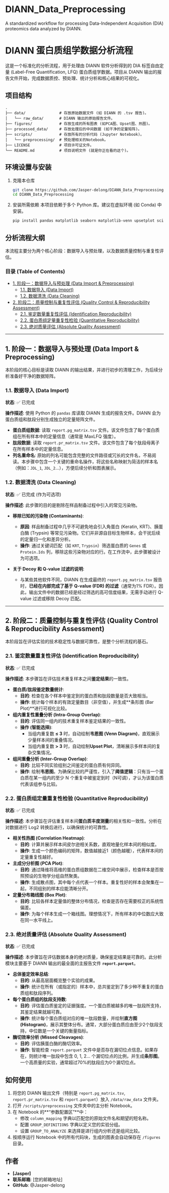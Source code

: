 
# DIANN_Data_Preprocessing
A standardized workflow for processing Data-Independent Acquisition (DIA) proteomics data analyzed by DIANN.

# DIANN 蛋白质组学数据分析流程

这是一个标准化的分析流程，用于处理由 DIANN 软件分析得到的 DIA 标签自由定量 (Label-Free Quantification, LFQ) 蛋白质组学数据。项目从 DIANN 输出的报告文件开始，完成数据质控、预处理、统计分析和核心结果的可视化。

## 项目结构
```
.
├── data/               # 存放原始数据文件 (如 DIANN 的 .tsv 报告)。
│   └── raw_data/       # DIANN 输出的原始报告文件。
├── figures/            # 存放生成的所有图表 (如PCA图、Upset图、热图)。
├── processed_data/     # 存放处理后的中间数据 (如干净的定量矩阵)。
├── scripts/            # 存放所有的分析代码 (Jupyter Notebook)。
│   └── preprocessing/  # 预处理相关的Notebook。
├── LICENSE             # 项目许可证文件。
└── README.md           # 项目说明文件 (就是你正在看的这个)。
```

## 环境设置与安装
1.  克隆本仓库
    ```bash
    git clone https://github.com/Jasper-delong/DIANN_Data_Preprocessing.git
    cd DIANN_Data_Preprocessing
    ```

2.  安装所需依赖
    本项目依赖于多个 Python 库。建议在虚拟环境 (如 Conda) 中安装。
    ```bash
    pip install pandas matplotlib seaborn matplotlib-venn upsetplot scikit-learn pyarrow
    ```

## 分析流程大纲
本流程主要分为两个核心阶段：数据导入与预处理，以及数据质量控制与重复性评估。

### 目录 (Table of Contents)
*   [1. 阶段一：数据导入与预处理 (Data Import & Preprocessing)](#1-阶段一数据导入与预处理-data-import--preprocessing)
    *   [1.1. 数据导入 (Data Import)](#11-数据导入-data-import)
    *   [1.2. 数据清洗 (Data Cleaning)](#12-数据清洗-data-cleaning)
*   [2. 阶段二：质量控制与重复性评估 (Quality Control & Reproducibility Assessment)](#2-阶段二质量控制与重复性评估-quality-control--reproducibility-assessment)
    *   [2.1. 鉴定数量重复性评估 (Identification Reproducibility)](#21-鉴定数量重复性评估-identification-reproducibility)
    *   [2.2. 蛋白质组定量重复性检验 (Quantitative Reproducibility)](#22-蛋白质组定量重复性检验-quantitative-reproducibility)
    *   [2.3. 绝对质量评估 (Absolute Quality Assessment)](#23-绝对质量评估-absolute-quality-assessment)

---

## 1. 阶段一：数据导入与预处理 (Data Import & Preprocessing)
本阶段的核心目标是读取 DIANN 的输出结果，并进行初步的清理工作，为后续分析准备好干净的数据矩阵。

### 1.1. 数据导入 (Data Import)
**状态**: ✅ 已完成

**操作描述**:
使用 Python 的 `pandas` 库读取 DIANN 生成的报告文件。DIANN 会为蛋白质组和肽段分别生成独立的定量矩阵文件。
*   **蛋白质组数据**: 读取 `report.pg_matrix.tsv` 文件。该文件包含了每个蛋白质组在所有样本中的定量信息（通常是 MaxLFQ 强度）。
*   **肽段数据**: 读取 `report.pr_matrix.tsv` 文件。该文件包含了每个肽段母离子在所有样本中的定量信息。
*   **列名重命名**: 原始的列名可能包含完整的文件路径或冗长的文件名，不易阅读。本步骤中包含一个关键的重命名操作，将这些名称映射为简洁的样本名（例如：`JDL_1`, `JDL_2`...），方便后续分析和图表展示。

### 1.2. 数据清洗 (Data Cleaning)
**状态**: ✅ 已完成 (作为可选项)

**操作描述**:
此步骤的目的是剔除在样品制备过程中引入的常见污染物。
*   **移除已知的污染物 (Contaminants)**:
    *   **原因**: 样品制备过程中几乎不可避免地会引入角蛋白 (Keratin, KRT)、胰蛋白酶 (Trypsin) 等常见污染物。它们并非源自目标生物样本，会干扰后续的定量归一化和差异分析。
    *   **操作**: 通过关键词匹配（如 `KRT`, `Trypsin`）筛选蛋白质的 `Genes` 或 `Protein.Ids` 列，移除这些污染物对应的行。在工作流中，此步骤被设计为可选项。

*   **关于 Decoy 和 Q-value 过滤的说明**:
    *   与某些其他软件不同，DIANN 在生成最终的 `report.pg_matrix.tsv` 报告时，**已经在内部完成了基于 Q-value (FDR) 的过滤**（通常为1% FDR）。因此，输出文件中的数据已经是经过筛选的高可信度结果，无需手动进行 Q-value 过滤或移除 Decoy 匹配。

---

## 2. 阶段二：质量控制与重复性评估 (Quality Control & Reproducibility Assessment)
本阶段旨在评估实验的技术稳定性与数据可靠性，是整个分析流程的基石。

### 2.1. 鉴定数量重复性评估 (Identification Reproducibility)
**状态**: ✅ 已完成

**操作描述**:
本步骤旨在评估技术重复样本之间**鉴定结果**的一致性。
*   **蛋白质/肽段鉴定数量统计**:
    *   **目的**: 检查在各个样本中鉴定到的蛋白质和肽段数量是否大致相当。
    *   **操作**: 统计每个样本的有效定量数目（非空值），并生成**条形图 (Bar Plot)**进行可视化比较。
*   **组内重复性重叠分析 (Intra-Group Overlap)**:
    *   **目的**: 评估同一组内的技术重复样本鉴定结果的一致性。
    *   **操作 (智能选择)**:
        *   当组内重复数 **≤ 3** 时，自动绘制**韦恩图 (Venn Diagram)**，直观展示少量样本间的重叠情况。
        *   当组内重复数 **> 3** 时，自动绘制**Upset Plot**，清晰展示多样本间的复杂交集情况。
*   **组间重叠分析 (Inter-Group Overlap)**:
    *   **目的**: 比较不同实验组别之间鉴定的蛋白质有何异同。
    *   **操作**: 绘制**韦恩图**。为确保比较的严谨性，引入了**阈值逻辑**：只有当一个蛋白质在某一组内的至少 N 个重复中被鉴定到时（N可调），才认为该蛋白质代表该组参与比较。

### 2.2. 蛋白质组定量重复性检验 (Quantitative Reproducibility)
**状态**: ✅ 已完成

**操作描述**:
本步骤旨在评估重复样本间**蛋白质丰度测量**的相关性和一致性。分析在对数据进行 Log2 转换后进行，以确保统计的可靠性。
*   **相关性热图 (Correlation Heatmap)**:
    *   **目的**: 计算并展示样本间皮尔逊相关系数，直观地量化样本间的相似度。
    *   **操作**: 生成一个颜色编码的矩阵，数值越接近1（颜色越暖），代表样本间的定量重复性越好。
*   **主成分分析图 (PCA Plot)**:
    *   **目的**: 通过降维将高维的蛋白质组数据在二维空间中展示，检查样本是否按照预设的生物学分组自然聚类。
    *   **操作**: 生成散点图，其中每个点代表一个样本。重复性好的样本会聚集在一起，不同组别的样本应能清晰分开。
*   **定量分布箱线图 (Box Plot)**:
    *   **目的**: 比较各样本定量值的整体分布情况，检查是否存在需要校正的系统性偏差。
    *   **操作**: 为每个样本生成一个箱线图。理想情况下，所有样本的中位数应大致在同一水平线上。

### 2.3. 绝对质量评估 (Absolute Quality Assessment)
**状态**: ✅ 已完成

**操作描述**:
本步骤旨在评估数据本身的绝对质量，确保鉴定结果是可靠的。此分析模块主要基于 DIANN 输出的最全面的主报告文件 **`report.parquet`**。
*   **总体鉴定效率总结**:
    *   **目的**: 从最高层面概览整个实验的成果。
    *   **操作**: 统计在所有（或指定的）样本中，总共鉴定到了多少种不重复的蛋白质组和肽段序列。
*   **每个蛋白质组的肽段支持数**:
    *   **目的**: 评估蛋白质鉴定的证据强度。一个蛋白质被越多的唯一肽段所支持，其鉴定结果就越可靠。
    *   **操作**: 统计每个蛋白质组对应的唯一肽段数量，并绘制**直方图 (Histogram)**，展示其整体分布。通常，大部分蛋白质应由至少2个肽段支持，中位数是一个关键的衡量指标。
*   **酶切效率分析 (Missed Cleavages)**:
    *   **目的**: 评估胰蛋白酶的酶切效率。
    *   **操作**: 智能检查 `report.parquet` 文件中是否存在漏切位点信息。如果存在，则统计唯一肽段中包含 0, 1, 2... 个漏切位点的比例，并生成**条形图**。一个高质量的实验，通常超过70%的肽段应为0个漏切位点。

## 如何使用
1.  将您的 DIANN 输出文件（特别是 `report.pg_matrix.tsv`, `report.pr_matrix.tsv` 和 `report.parquet`）放入 `/data/raw_data` 文件夹。
2.  打开 `/scripts/preprocessing` 文件夹中的主分析 Notebook。
3.  在 Notebook 的**“参数配置区”**中：
    *   修改 `column_mapping` 字典以匹配您的原始文件名和期望的短名称。
    *   配置 `GROUP_DEFINITIONS` 字典以定义您的实验分组。
    *   设置 `GROUP_TO_ANALYZE` 来选择是进行组内分析还是组间比较。
4.  按顺序运行 Notebook 中的所有代码块，生成的图表会自动保存在 `/figures` 目录。

## 作者
*   **[Jasper]**
*   **联系邮箱**: [您的邮箱地址]
*   **GitHub**: @Jasper-delong